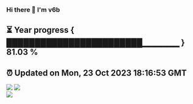 ### Hi there 👋  I'm v6b  
⏳ Year progress { ████████████████████████▁▁▁▁▁▁ } 81.03 %
---
⏰ Updated on Mon, 23 Oct 2023 18:16:53 GMT
---
![](https://github-readme-stats.vercel.app/api?username=v6b&bg_color=30,e96443,904e95&title_color=fff&text_color=fff&layout=compact)
![](https://github-readme-stats.vercel.app/api/top-langs/?username=v6b&layout=compact&bg_color=30,e96443,904e95&title_color=fff&text_color=fff)  
![](https://gcore.jsdelivr.net/gh/v6b/v6b@main/assets/github-contribution-grid-snake.svg)

